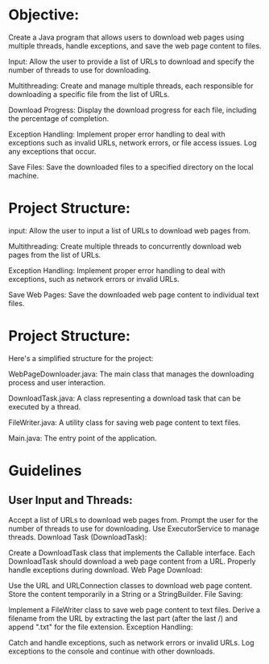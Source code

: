 # Objective: 

Create a Java program that allows users to download web pages using multiple threads, handle exceptions, and save the web page content to files.

Input: Allow the user to provide a list of URLs to download and specify the number of threads to use for downloading.

Multithreading: Create and manage multiple threads, each responsible for downloading a specific file from the list of URLs.

Download Progress: Display the download progress for each file, including the percentage of completion.

Exception Handling: Implement proper error handling to deal with exceptions such as invalid URLs, network errors, or file access issues. Log any exceptions that occur.

Save Files: Save the downloaded files to a specified directory on the local machine.


# Project Structure:

input: Allow the user to input a list of URLs to download web pages from.

Multithreading: Create multiple threads to concurrently download web pages from the list of URLs.

Exception Handling: Implement proper error handling to deal with exceptions, such as network errors or invalid URLs.

Save Web Pages: Save the downloaded web page content to individual text files.

# Project Structure:

Here's a simplified structure for the project:

WebPageDownloader.java: The main class that manages the downloading process and user interaction.

DownloadTask.java: A class representing a download task that can be executed by a thread.

FileWriter.java: A utility class for saving web page content to text files.

Main.java: The entry point of the application.

# Guidelines
## User Input and Threads:
Accept a list of URLs to download web pages from.
Prompt the user for the number of threads to use for downloading.
Use ExecutorService to manage threads.
Download Task (DownloadTask):

Create a DownloadTask class that implements the Callable interface.
Each DownloadTask should download a web page content from a URL.
Properly handle exceptions during download.
Web Page Download:

Use the URL and URLConnection classes to download web page content.
Store the content temporarily in a String or a StringBuilder.
File Saving:

Implement a FileWriter class to save web page content to text files.
Derive a filename from the URL by extracting the last part (after the last /) and append ".txt" for the file extension.
Exception Handling:

Catch and handle exceptions, such as network errors or invalid URLs.
Log exceptions to the console and continue with other downloads.

